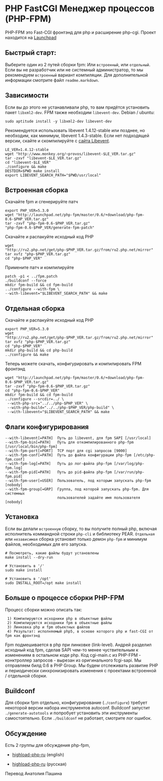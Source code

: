 # PHP FastCGI Менеджер процессов (PHP-FPM)

PHP-FPM это Fast-CGI фронтэнд для php и расширение php-cgi. Проект находится на [Launchpad](https://launchpad.net/php-fpm)

## Быстрый старт:

Выберите один из 2 путей сборки fpm: Или `встроенный`, или `отдельный`. Если вы не разработчик или не системный администратор, то мы рекомендуем `встроенный` вариант компиляции. Для дополнительной информации смотрите файл `readme.markdown`.

## Зависимости
Если вы до этого не устанавливали php, то вам придётся установить пакет `libxml2-dev`. FPM также необходим `libevent-dev`. Debian / ubuntu:

	sudo aptitude install -y libxml2-dev libevent-dev

Рекомендуется использовать libevent 1.4.12-stable или позднее, но необходим, как минимум, libevent 1.4.3-stable. Если нет подходящей версии, скайте и скомпилируйте с [сайта Libevent](http://www.monkey.org/~provos/libevent/).

	LE_VER=1.4.12-stable
	wget "http://www.monkey.org/~provos/libevent-$LE_VER.tar.gz"
	tar -zxvf "libevent-$LE_VER.tar.gz"
	cd "libevent-$LE_VER"
	./configure && make
	DESTDIR=$PWD make install
	export LIBEVENT_SEARCH_PATH="$PWD/usr/local"

## Встроенная сборка

Скачайте fpm и сгенерируйте патч

	export PHP_VER=5.3.0
	wget "http://launchpad.net/php-fpm/master/0.6/+download/php-fpm-0.6-$PHP_VER.tar.gz"
	tar -zxvf "php-fpm-0.6-$PHP_VER.tar.gz"
	"php-fpm-0.6-$PHP_VER/generate-fpm-patch"

Скачайте и распакуйте исходный код PHP

	wget "http://ru2.php.net/get/php-$PHP_VER.tar.gz/from/ru2.php.net/mirror"
	tar xvfz "php-$PHP_VER.tar.gz"
	cd "php-$PHP_VER"

Примените патч и компилируйте

	patch -p1 < ../fpm.patch
	./buildconf --force
	mkdir fpm-build && cd fpm-build
	../configure --with-fpm \
	--with-libevent="$LIBEVENT_SEARCH_PATH" && make

## Отдельная сборка

Скачайте и распакуйте исходный код PHP

	export PHP_VER=5.3.0
	wget "http://ru2.php.net/get/php-$PHP_VER.tar.gz/from/ru2.php.net/mirror"
	tar xvfz "php-$PHP_VER.tar.gz"
	cd "php-$PHP_VER"
	mkdir php-build && cd php-build
	../configure && make

Теперь можете скачать, конфигурировать и компилировать FPM фронтэнд

	wget "http://launchpad.net/php-fpm/master/0.6/+download/php-fpm-0.6-$PHP_VER.tar.gz"
	tar -zxvf "php-fpm-0.6-$PHP_VER.tar.gz"
	cd "php-fpm-0.6-$PHP_VER"
	mkdir fpm-build && cd fpm-build
	../configure --srcdir=../ \
	 --with-php-src="../../php-$PHP_VER" \
	 --with-php-build="../../php-$PHP_VER/php-build" \
	 --with-libevent="$LIBEVENT_SEARCH_PATH" && make

## Флаги конфигурирования

	--with-libevent[=PATH]  Путь до libevent, для fpm SAPI [/usr/local]
	--with-fpm-bin[=PATH]   Путь для откомпилированного php-fpm [/usr/local/bin/php-fpm]
	--with-fpm-port[=PORT]  TCP порт для cgi запросов [9000]
	--with-fpm-conf[=PATH]  Путь до файла конфигурации php-fpm [/etc/php-fpm.conf]
	--with-fpm-log[=PATH]   Путь до лог-файла php-fpm [/var/log/php-fpm.log]
	--with-fpm-pid[=PATH]   Путь до pid-файла php-fpm [/var/run/php-fpm.pid]
	--with-fpm-user[=USER]  Пользователь, под которым запускать php-fpm [nobody]
	--with-fpm-group[=GRP]  Группа, под которой запускать php-fpm. Для системных 
		                  	пользователей задайте имя пользователя [nobody]

## Установка

Если вы делали `встроенную` сборку, то вы получите полный php, включая исполнитель коммандной строки `php-cli` и библиотеку PEAR. `Отдельная` или `независимая` сборка установит только демон `php-fpm` и минимум файлов, необходимых для его запуска.

	# Посмотреть, какие файлы будут установлены
	make install --dry-run

	# Установить в '/'
	sudo make install

	# Установить в '/opt'
	sudo INSTALL_ROOT=/opt make install

## Больше о процессе сборки PHP-FPM

Процесс сборки можно описать так:

	 1) Компилируются исходники php в объектные файлы
	 2) Компилируются исходники fpm в объектные файлы
	 3) Линковка php и fpm объектных файлов
	 4) Результат: исполняемый php5, в основе которого php и fast-CGI от fpm как фронтэнд

Fpm подмешивается в php при линковке (link-level). Андрей разделил исходный код fpm, сделав SAPI чем-то менее чуствительным к изменениям в остальном коде php. Код cgi-main.c из PHP-FPM - конктроллер запросов - вырезан из оригинального fcgi-sapi. Мы отправляем билд 0.6 в PHP Group. Мы будем отслеживать развитие PHP и периодически синхронизировать изменения с проектами встроенной / отдельной сборки.

## Buildconf

Для сборки fpm отдельно, конфигурирование (`./configure`) требует некоторой версии набора инструментов autoconf. Buildconf запустит `./generate-autotools` и попробует установить эти инструменты самостоятельно. Если `./buildconf` не работает, смотрите лог ошибок.


## Обсуждение

Есть 2 группы для обсуждения php-fpm,

- [highload-php-ru](http://groups.google.com/group/highload-php-en) (english)

- [highload-php-ru](http://groups.google.com/group/highload-php-ru) (русская)

Перевод Анатолия Пашина
